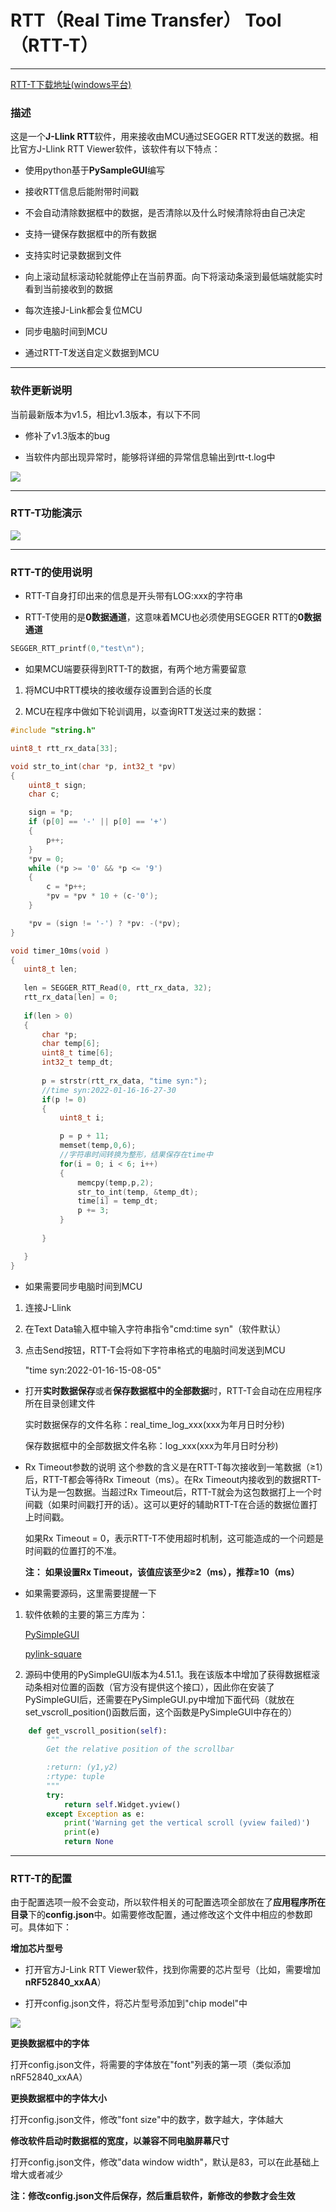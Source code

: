 # RTT（Real Time Transfer） Tool（RTT-T）
---

[RTT-T下载地址(windows平台)](https://gitee.com/bds123/RTT-T/releases)

### 描述
这是一个**J-Llink RTT**软件，用来接收由MCU通过SEGGER RTT发送的数据。相比官方J-Llink RTT Viewer软件，该软件有以下特点：
* 使用python基于**PySampleGUI**编写

* 接收RTT信息后能附带时间戳
* 不会自动清除数据框中的数据，是否清除以及什么时候清除将由自己决定
* 支持一键保存数据框中的所有数据
* 支持实时记录数据到文件
* 向上滚动鼠标滚动轮就能停止在当前界面。向下将滚动条滚到最低端就能实时看到当前接收到的数据
* 每次连接J-Link都会复位MCU
* 同步电脑时间到MCU
* 通过RTT-T发送自定义数据到MCU

---
### 软件更新说明
当前最新版本为v1.5，相比v1.3版本，有以下不同
* 修补了v1.3版本的bug

* 当软件内部出现异常时，能够将详细的异常信息输出到rtt-t.log中

![](https://gitee.com/bds123/RTT-T/raw/master/image/3.png)

---
### RTT-T功能演示

![](https://gitee.com/bds123/RTT-T/raw/master/image/1.gif)

---
### RTT-T的使用说明
* RTT-T自身打印出来的信息是开头带有LOG:xxx的字符串

* RTT-T使用的是**0数据通道**，这意味着MCU也必须使用SEGGER RTT的**0数据通道**

```c
SEGGER_RTT_printf(0,"test\n");
```

* 如果MCU端要获得到RTT-T的数据，有两个地方需要留意
1. 将MCU中RTT模块的接收缓存设置到合适的长度

2. MCU在程序中做如下轮训调用，以查询RTT发送过来的数据：
```c
#include "string.h"

uint8_t rtt_rx_data[33];

void str_to_int(char *p, int32_t *pv)
{
	uint8_t sign;
	char c;

	sign = *p;
	if (p[0] == '-' || p[0] == '+')
	{
		p++;
	}
	*pv = 0;
	while (*p >= '0' && *p <= '9')
	{
		c = *p++;
		*pv = *pv * 10 + (c-'0');
	}

	*pv = (sign != '-') ? *pv: -(*pv);
}

void timer_10ms(void )
{
   uint8_t len;
    
   len = SEGGER_RTT_Read(0, rtt_rx_data, 32);
   rtt_rx_data[len] = 0;
    
   if(len > 0)
   {
       char *p;
       char temp[6];
       uint8_t time[6];
       int32_t temp_dt;
       
       p = strstr(rtt_rx_data, "time syn:");
       //time syn:2022-01-16-16-27-30
       if(p != 0)
       {
           uint8_t i;

           p = p + 11;
           memset(temp,0,6);
           //字符串时间转换为整形，结果保存在time中
           for(i = 0; i < 6; i++)
           {
               memcpy(temp,p,2);
               str_to_int(temp, &temp_dt);
               time[i] = temp_dt;
               p += 3;
           }
           
       }

   }
}
```

* 如果需要同步电脑时间到MCU
1. 连接J-Llink

2. 在Text Data输入框中输入字符串指令"cmd:time syn"（软件默认）

3. 点击Send按钮，RTT-T会将如下字符串格式的电脑时间发送到MCU

   "time syn:2022-01-16-15-08-05"  

* 打开**实时数据保存**或者**保存数据框中的全部数据**时，RTT-T会自动在应用程序所在目录创建文件

  实时数据保存的文件名称：real_time_log_xxx(xxx为年月日时分秒)
  
  保存数据框中的全部数据文件名称：log_xxx(xxx为年月日时分秒)

* Rx Timeout参数的说明
  这个参数的含义是在RTT-T每次接收到一笔数据（≥1）后，RTT-T都会等待Rx Timeout（ms）。在Rx Timeout内接收到的数据RTT-T认为是一包数据。当超过Rx Timeout后，RTT-T就会为这包数据打上一个时间戳（如果时间戳打开的话）。这可以更好的辅助RTT-T在合适的数据位置打上时间戳。
  
  如果Rx Timeout = 0，表示RTT-T不使用超时机制，这可能造成的一个问题是时间戳的位置打的不准。
  
  **注：**
  **如果设置Rx Timeout，该值应该至少≥2（ms），推荐≥10（ms）**

* 如果需要源码，这里需要提醒一下

1. 软件依赖的主要的第三方库为：

    [PySimpleGUI](https://github.com/PySimpleGUI/PySimpleGUI)
  
    [pylink-square](https://github.com/square/pylink)
  
2. 源码中使用的PySimpleGUI版本为4.51.1。我在该版本中增加了获得数据框滚动条相对位置的函数（官方没有提供这个接口），因此你在安装了PySimpleGUI后，还需要在PySimpleGUI.py中增加下面代码（就放在set_vscroll_position()函数后面，这个函数是PySimpleGUI中存在的）
```python
    def get_vscroll_position(self):
        """
        Get the relative position of the scrollbar

        :return: (y1,y2)
        :rtype: tuple
        """
        try:
            return self.Widget.yview()
        except Exception as e:
            print('Warning get the vertical scroll (yview failed)')
            print(e)
            return None
```
---

### RTT-T的配置

由于配置选项一般不会变动，所以软件相关的可配置选项全部放在了**应用程序所在目录**下的**config.json**中。如需要修改配置，通过修改这个文件中相应的参数即可。具体如下：

**增加芯片型号**
* 打开官方J-Link RTT Viewer软件，找到你需要的芯片型号（比如，需要增加**nRF52840_xxAA**）

* 打开config.json文件，将芯片型号添加到"chip model"中

![](https://gitee.com/bds123/RTT-T/raw/master/image/2.gif)

**更换数据框中的字体**

打开config.json文件，将需要的字体放在"font"列表的第一项（类似添加nRF52840_xxAA）

**更换数据框中的字体大小**

打开config.json文件，修改"font size"中的数字，数字越大，字体越大

**修改软件启动时数据框的宽度，以兼容不同电脑屏幕尺寸**

打开config.json文件，修改"data window width"，默认是83，可以在此基础上增大或者减少

**注：修改config.json文件后保存，然后重启软件，新修改的参数才会生效**




